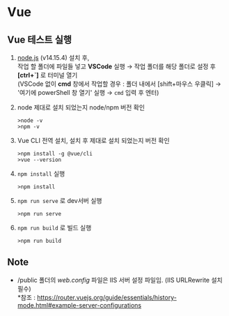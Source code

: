 # Vue

## Vue 테스트 실행
1. [node.js](https://nodejs.org/) (v14.15.4) 설치 후,  
    작업 할 폴더에 파일들 넣고 **VSCode** 실행 → 작업 폴더를 해당 폴더로 설정 후 **[ctrl+\`]** 로 터미널 열기  
    (VSCode 없이 **cmd** 창에서 작업할 경우 : 폴더 내에서 [shift+마우스 우클릭] → '여기에 powerShell 창 열기' 실행 → `cmd` 입력 후 엔터)

2. node 제대로 설치 되었는지 node/npm 버전 확인
    ```
    >node -v
    >npm -v
    ```
3. Vue CLI 전역 설치, 설치 후 제대로 설치 되었는지 버전 확인
    ```
    >npm install -g @vue/cli
	>vue --version
    ```
4. `npm install` 실행  
    ```
    >npm install
    ```
5. `npm run serve` 로 dev서버 실행
    ```
    >npm run serve
    ```
6. `npm run build` 로 빌드 실행
    ```
    >npm run build
    ```



## Note
* /public 폴더의 _web.config_ 파일은 IIS 서버 설정 파일임. (IIS URLRewrite 설치 필수)  
  *참조 : https://router.vuejs.org/guide/essentials/history-mode.html#example-server-configurations
